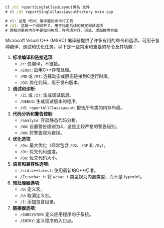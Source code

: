 ```cmd
cl /d1 reportSingleClassLayout类名 文件
# cl /d1 reportSingleClassLayoutFactory main.cpp

# cl: 这是 MSVC 编译器的命令行工具
# /d1: 这是一个调试开关，用于指定后续的特定调试选项
# 理解对象在内存中是如何布局，在考虑对齐、继承、虚函数等方面
```

Microsoft Visual C++ (MSVC) 编译器提供了许多有用的命令和选项，可用于各种编译、调试和优化任务。以下是一些常用和重要的命令及其功能：

1. **标准编译和链接选项**:
   - `/c`: 仅编译，不链接。
   - `/EHsc`: 启用C++异常处理。
   - `/MD` 或 `/MT`: 选择动态或静态链接到C运行时库。
   - `/O2`: 优化代码，用于发布版本。
2. **调试和诊断**:
   - `/Zi` 或 `/Z7`: 生成调试信息。
   - `/DEBUG`: 生成调试版本的程序。
   - `/d1 reportAllClassLayout`: 报告所有类的内存布局。
3. **代码分析和警告控制**:
   - `/analyze`: 开启静态代码分析。
   - `/W4`: 设置警告级别为4，这是比较严格的警告级别。
   - `/WX`: 将警告视为错误。
4. **优化选项**:
   - `/Ox`: 最大优化（经常包含 `/O2`、`/GF` 和 `/Gy`）。
   - `/Ot`: 优先代码速度。
   - `/Os`: 优先代码大小。
5. **语言和兼容性选项**:
   - `/std:c++latest`: 使用最新的C++标准。
   - `/Zc:wchar_t`: 将 `wchar_t` 类型视为内置类型，而不是 typedef。
6. **预处理器选项**:
   - `/D`: 定义宏。
   - `/U`: 取消定义宏。
   - `/I`: 添加包含目录。
7. **链接器选项**:
   - `/SUBSYSTEM`: 定义应用程序的子系统。
   - `/ENTRY`: 定义程序的入口点。